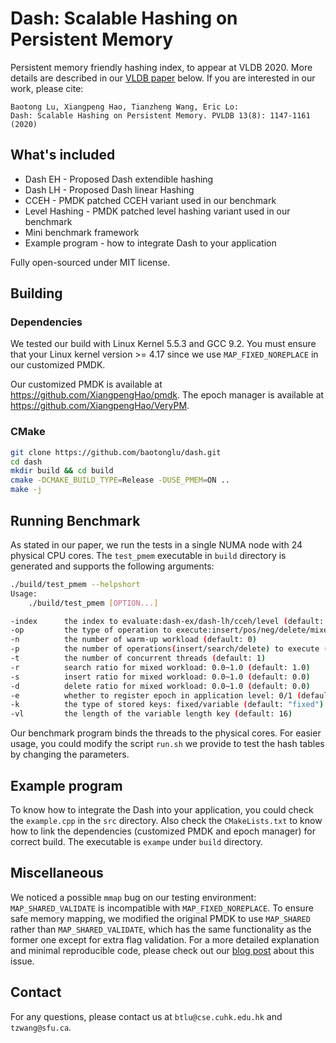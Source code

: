 # Dash: Scalable Hashing on Persistent Memory

Persistent memory friendly hashing index, to appear at VLDB 2020. 
More details are described in our [VLDB paper](http://www.vldb.org/pvldb/vol13/p1147-lu.pdf) below. If you are interested in our work, please cite:

````
Baotong Lu, Xiangpeng Hao, Tianzheng Wang, Eric Lo:
Dash: Scalable Hashing on Persistent Memory. PVLDB 13(8): 1147-1161 (2020)
````

## What's included

- Dash EH - Proposed Dash extendible hashing
- Dash LH - Proposed Dash linear Hashing
- CCEH - PMDK patched CCEH variant used in our benchmark
- Level Hashing - PMDK patched level hashing variant used in our benchmark
- Mini benchmark framework
- Example program - how to integrate Dash to your application

Fully open-sourced under MIT license.


## Building

### Dependencies
We tested our build with Linux Kernel 5.5.3 and GCC 9.2. You must ensure that your Linux kernel version >= 4.17 since we use `MAP_FIXED_NOREPLACE` in our customized PMDK. 

Our customized PMDK is available at https://github.com/XiangpengHao/pmdk. The epoch manager is available at https://github.com/XiangpengHao/VeryPM.

### CMake
```bash
git clone https://github.com/baotonglu/dash.git
cd dash
mkdir build && cd build
cmake -DCMAKE_BUILD_TYPE=Release -DUSE_PMEM=ON .. 
make -j
```

## Running Benchmark

As stated in our paper, we run the tests in a single NUMA node with 24 physical CPU cores. The `test_pmem` executable in `build` directory is generated and supports the following arguments:

```bash
./build/test_pmem --helpshort
Usage: 
    ./build/test_pmem [OPTION...]

-index      the index to evaluate:dash-ex/dash-lh/cceh/level (default: "dash-ex")
-op         the type of operation to execute:insert/pos/neg/delete/mixed (default: "full")
-n          the number of warm-up workload (default: 0)
-p          the number of operations(insert/search/delete) to execute (default: 20000000)
-t          the number of concurrent threads (default: 1)
-r          search ratio for mixed workload: 0.0~1.0 (default: 1.0)
-s          insert ratio for mixed workload: 0.0~1.0 (default: 0.0)
-d          delete ratio for mixed workload: 0.0~1.0 (default: 0.0)
-e          whether to register epoch in application level: 0/1 (default: 0)
-k          the type of stored keys: fixed/variable (default: "fixed")
-vl         the length of the variable length key (default: 16)
```
Our benchmark program binds the threads to the physical cores.
For easier usage, you could modify the script `run.sh` we provide to test the hash tables by changing the parameters. 

## Example program

To know how to integrate the Dash into your application, you could check the `example.cpp` in the `src` directory.
Also check the `CMakeLists.txt` to know how to link the dependencies (customized PMDK and epoch manager) for correct build. 
The executable is `exampe` under `build` directory. 

## Miscellaneous

We noticed a possible `mmap` bug on our testing environment: `MAP_SHARED_VALIDATE` is incompatible with `MAP_FIXED_NOREPLACE`.
To ensure safe memory mapping, we modified the original PMDK to use `MAP_SHARED` rather than `MAP_SHARED_VALIDATE`, which has the same functionality as the former one except for extra flag validation.
For a more detailed explanation and minimal reproducible code, please check out our [blog post](https://blog.haoxp.xyz/posts/mmap-bug/) about this issue.

## Contact

For any questions, please contact us at `btlu@cse.cuhk.edu.hk` and `tzwang@sfu.ca`.
